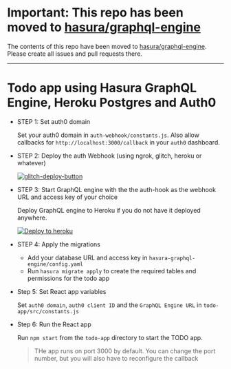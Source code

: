 # Important: This repo has been moved to [hasura/graphql-engine](https://github.com/hasura/graphql-engine/tree/master/community/examples/todo-auth0)

The contents of this repo have been moved to [hasura/graphql-engine](https://github.com/hasura/graphql-engine/tree/master/community/examples/todo-auth0). Please create all issues and pull requests there.

---

# Todo app using Hasura GraphQL Engine, Heroku Postgres and Auth0

* STEP 1: Set auth0 domain

  Set your auth0 domain in `auth-webhook/constants.js`.
  Also allow callbacks for `http://localhost:3000/callback` in your `auth0` dashboard.

* STEP 2: Deploy the auth Webhook (using ngrok, glitch, heroku or whatever)

  [![glitch-deploy-button](https://raw.githubusercontent.com/hasura/sample-auth-webhook/master/assets/deploy-glitch.png)](https://glitch.com/edit/#!/thundering-brick)

* STEP 3: Start GraphQL engine with the the auth-hook as the webhook URL and access key of your choice

  Deploy GraphQL engine to Heroku if you do not have it deployed anywhere.

  [![Deploy to heroku](https://www.herokucdn.com/deploy/button.svg)](https://heroku.com/deploy?template=https://github.com/hasura/graphql-engine-heroku)

* STEP 4: Apply the migrations

  - Add your database URL and access key in `hasura-graphql-engine/config.yaml`
  - Run `hasura migrate apply` to create the required tables and permissions for the todo app

* Step 5: Set React app variables

  Set `auth0 domain`, `auth0 client ID` and the `GraphQL Engine URL` in `todo-app/src/constants.js`

* Step 6: Run the React app

  Run `npm start` from the `todo-app` directory to start the TODO app.
  > THe app runs on port 3000 by default. You can change the port number, but you will also have to reconfigure the callback
